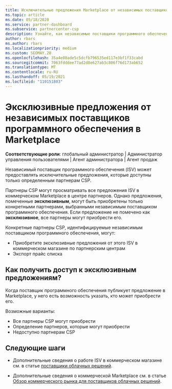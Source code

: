 ```yaml
---
title: Исключительные предложения Marketplace от независимых поставщиков программных продуктов
ms.topic: article
ms.date: 05/18/2020
ms.service: partner-dashboard
ms.subservice: partnercenter-csp
description: Узнайте, как независимые поставщики программного обеспечения (ISV) делают определенные предложения эксклюзивными и доступны только определенным партнерам CSP.
author: rbars
ms.author: rbars
ms.localizationpriority: medium
ms.custom: SEOMAY.20
ms.openlocfilehash: 35a4e08ade5c5dcfb796535ed117e3bf1f33cabd
ms.sourcegitcommit: 7063fdddee77ad2d8e627ab3c806f76d173ab652
ms.translationtype: MT
ms.contentlocale: ru-RU
ms.lasthandoff: 05/19/2021
ms.locfileid: "110151803"
---
```

# <a name="marketplace-exclusive-offers-from-independent-software-vendors"></a>Эксклюзивные предложения от независимых поставщиков программного обеспечения в Marketplace

**Соответствующие роли**: глобальный администратор | Администратор управления пользователями | Агент администратора | Агент продаж

Независимый поставщик программного обеспечения (ISV) может предоставлять исключительные предложения, которые доступны только определенным партнерам CSP.

Партнеры CSP могут просматривать все предложения ISV в коммерческом Marketplace в центре партнеров. Однако предложения, помеченные **эксклюзивным**, могут быть приобретены только конкретными партнерами, выбранными независимым поставщиком программного обеспечения. Если предложение не помечено как **эксклюзивное**, все партнеры могут приобрести его.

Конкретные партнеры CSP, идентифицируемые независимым поставщиком программного обеспечения, могут:

- Приобретите эксклюзивные предложения от этого ISV в коммерческом магазине по партнерским центрам
- Экспорт прайс списка

## <a name="how-do-you-gain-access-to-exclusive-offers"></a>Как получить доступ к эксклюзивным предложениям?

Когда поставщик программного обеспечения публикует предложение в Marketplace, у него есть возможность указать, кто может приобрести его.

Возможные варианты:

- Все партнеры CSP могут приобрести
- Определение партнеров, которые могут приобрести
- Недоступно партнерам CSP

## <a name="next-steps"></a>Следующие шаги

- Дополнительные сведения о работе ISV в коммерческом магазине см. в статье [поставщики облачных решений](/azure/marketplace/cloud-solution-providers).

- Дополнительные сведения о коммерческой Marketplace см. в статье [Обзор коммерческого рынка для поставщиков облачных решений](csp-commercial-marketplace-overview.md).